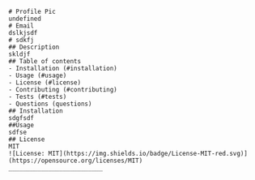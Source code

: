 
    # Profile Pic
    undefined
    # Email
    dslkjsdf
    # sdkfj
    ## Description
    skldjf
    ## Table of contents 
    - Installation (#installation)
    - Usage (#usage)
    - License (#license)
    - Contributing (#contributing)
    - Tests (#tests)
    - Questions (questions)
    ## Installation
    sdgfsdf
    ##Usage
    sdfse
    ## License
    MIT
    ![License: MIT](https://img.shields.io/badge/License-MIT-red.svg)](https://opensource.org/licenses/MIT)
    __________________________
 
    